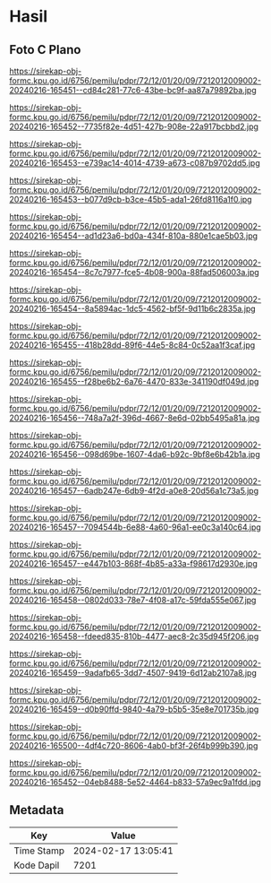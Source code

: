 # Hasil

## Foto C Plano

https://sirekap-obj-formc.kpu.go.id/6756/pemilu/pdpr/72/12/01/20/09/7212012009002-20240216-165451--cd84c281-77c6-43be-bc9f-aa87a79892ba.jpg

https://sirekap-obj-formc.kpu.go.id/6756/pemilu/pdpr/72/12/01/20/09/7212012009002-20240216-165452--7735f82e-4d51-427b-908e-22a917bcbbd2.jpg

https://sirekap-obj-formc.kpu.go.id/6756/pemilu/pdpr/72/12/01/20/09/7212012009002-20240216-165453--e739ac14-4014-4739-a673-c087b9702dd5.jpg

https://sirekap-obj-formc.kpu.go.id/6756/pemilu/pdpr/72/12/01/20/09/7212012009002-20240216-165453--b077d9cb-b3ce-45b5-ada1-26fd8116a1f0.jpg

https://sirekap-obj-formc.kpu.go.id/6756/pemilu/pdpr/72/12/01/20/09/7212012009002-20240216-165454--ad1d23a6-bd0a-434f-810a-880e1cae5b03.jpg

https://sirekap-obj-formc.kpu.go.id/6756/pemilu/pdpr/72/12/01/20/09/7212012009002-20240216-165454--8c7c7977-fce5-4b08-900a-88fad506003a.jpg

https://sirekap-obj-formc.kpu.go.id/6756/pemilu/pdpr/72/12/01/20/09/7212012009002-20240216-165454--8a5894ac-1dc5-4562-bf5f-9d11b6c2835a.jpg

https://sirekap-obj-formc.kpu.go.id/6756/pemilu/pdpr/72/12/01/20/09/7212012009002-20240216-165455--418b28dd-89f6-44e5-8c84-0c52aa1f3caf.jpg

https://sirekap-obj-formc.kpu.go.id/6756/pemilu/pdpr/72/12/01/20/09/7212012009002-20240216-165455--f28be6b2-6a76-4470-833e-341190df049d.jpg

https://sirekap-obj-formc.kpu.go.id/6756/pemilu/pdpr/72/12/01/20/09/7212012009002-20240216-165456--748a7a2f-396d-4667-8e6d-02bb5495a81a.jpg

https://sirekap-obj-formc.kpu.go.id/6756/pemilu/pdpr/72/12/01/20/09/7212012009002-20240216-165456--098d69be-1607-4da6-b92c-9bf8e6b42b1a.jpg

https://sirekap-obj-formc.kpu.go.id/6756/pemilu/pdpr/72/12/01/20/09/7212012009002-20240216-165457--6adb247e-6db9-4f2d-a0e8-20d56a1c73a5.jpg

https://sirekap-obj-formc.kpu.go.id/6756/pemilu/pdpr/72/12/01/20/09/7212012009002-20240216-165457--7094544b-6e88-4a60-96a1-ee0c3a140c64.jpg

https://sirekap-obj-formc.kpu.go.id/6756/pemilu/pdpr/72/12/01/20/09/7212012009002-20240216-165457--e447b103-868f-4b85-a33a-f98617d2930e.jpg

https://sirekap-obj-formc.kpu.go.id/6756/pemilu/pdpr/72/12/01/20/09/7212012009002-20240216-165458--0802d033-78e7-4f08-a17c-59fda555e067.jpg

https://sirekap-obj-formc.kpu.go.id/6756/pemilu/pdpr/72/12/01/20/09/7212012009002-20240216-165458--fdeed835-810b-4477-aec8-2c35d945f206.jpg

https://sirekap-obj-formc.kpu.go.id/6756/pemilu/pdpr/72/12/01/20/09/7212012009002-20240216-165459--9adafb65-3dd7-4507-9419-6d12ab2107a8.jpg

https://sirekap-obj-formc.kpu.go.id/6756/pemilu/pdpr/72/12/01/20/09/7212012009002-20240216-165459--d0b90ffd-9840-4a79-b5b5-35e8e701735b.jpg

https://sirekap-obj-formc.kpu.go.id/6756/pemilu/pdpr/72/12/01/20/09/7212012009002-20240216-165500--4df4c720-8606-4ab0-bf3f-26f4b999b390.jpg

https://sirekap-obj-formc.kpu.go.id/6756/pemilu/pdpr/72/12/01/20/09/7212012009002-20240216-165452--04eb8488-5e52-4464-b833-57a9ec9a1fdd.jpg


## Metadata

| Key        | Value               |
| ---------- | ------------------- |
| Time Stamp | 2024-02-17 13:05:41 |
| Kode Dapil | 7201                |



